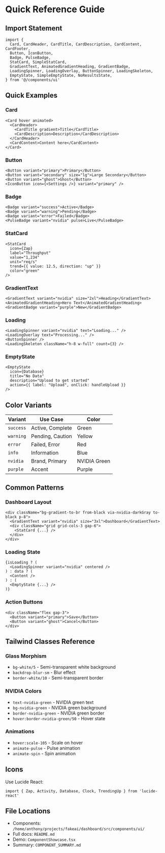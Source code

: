 # Quick Reference Guide

## Import Statement
```tsx
import {
  Card, CardHeader, CardTitle, CardDescription, CardContent, CardFooter,
  Button, IconButton,
  Badge, PulseBadge,
  StatCard, SimpleStatCard,
  GradientText, AnimatedGradientHeading, GradientBadge,
  LoadingSpinner, LoadingOverlay, ButtonSpinner, LoadingSkeleton,
  EmptyState, SimpleEmptyState, NoResultsState,
} from '@/components/ui'
```

## Quick Examples

### Card
```tsx
<Card hover animated>
  <CardHeader>
    <CardTitle gradient>Title</CardTitle>
    <CardDescription>Description</CardDescription>
  </CardHeader>
  <CardContent>Content here</CardContent>
</Card>
```

### Button
```tsx
<Button variant="primary">Primary</Button>
<Button variant="secondary" size="lg">Large Secondary</Button>
<Button variant="ghost">Ghost</Button>
<IconButton icon={<Settings />} variant="primary" />
```

### Badge
```tsx
<Badge variant="success">Active</Badge>
<Badge variant="warning">Pending</Badge>
<Badge variant="error">Failed</Badge>
<PulseBadge variant="nvidia" pulse>Live</PulseBadge>
```

### StatCard
```tsx
<StatCard
  icon={Zap}
  label="Throughput"
  value="1,234"
  unit="req/s"
  trend={{ value: 12.5, direction: "up" }}
  color="green"
/>
```

### GradientText
```tsx
<GradientText variant="nvidia" size="2xl">Heading</GradientText>
<AnimatedGradientHeading>Hero Text</AnimatedGradientHeading>
<GradientBadge variant="purple">New</GradientBadge>
```

### Loading
```tsx
<LoadingSpinner variant="nvidia" text="Loading..." />
<LoadingOverlay text="Processing..." />
<ButtonSpinner />
<LoadingSkeleton className="h-8 w-full" count={3} />
```

### EmptyState
```tsx
<EmptyState
  icon={Database}
  title="No Data"
  description="Upload to get started"
  action={{ label: "Upload", onClick: handleUpload }}
/>
```

## Color Variants

| Variant | Use Case | Color |
|---------|----------|-------|
| `success` | Active, Complete | Green |
| `warning` | Pending, Caution | Yellow |
| `error` | Failed, Error | Red |
| `info` | Information | Blue |
| `nvidia` | Brand, Primary | NVIDIA Green |
| `purple` | Accent | Purple |

## Common Patterns

### Dashboard Layout
```tsx
<div className="bg-gradient-to-br from-black via-nvidia-darkGray to-black p-8">
  <GradientText variant="nvidia" size="3xl">Dashboard</GradientText>
  <div className="grid grid-cols-3 gap-6">
    <StatCard {...} />
  </div>
</div>
```

### Loading State
```tsx
{isLoading ? (
  <LoadingSpinner variant="nvidia" centered />
) : data ? (
  <Content />
) : (
  <EmptyState {...} />
)}
```

### Action Buttons
```tsx
<div className="flex gap-3">
  <Button variant="primary">Save</Button>
  <Button variant="ghost">Cancel</Button>
</div>
```

## Tailwind Classes Reference

### Glass Morphism
- `bg-white/5` - Semi-transparent white background
- `backdrop-blur-sm` - Blur effect
- `border-white/10` - Semi-transparent border

### NVIDIA Colors
- `text-nvidia-green` - NVIDIA green text
- `bg-nvidia-green` - NVIDIA green background
- `border-nvidia-green` - NVIDIA green border
- `hover:border-nvidia-green/50` - Hover state

### Animations
- `hover:scale-105` - Scale on hover
- `animate-pulse` - Pulse animation
- `animate-spin` - Spin animation

## Icons
Use Lucide React:
```tsx
import { Zap, Activity, Database, Clock, TrendingUp } from 'lucide-react'
```

## File Locations
- Components: `/home/anthony/projects/fakeai/dashboard/src/components/ui/`
- Full docs: `README.md`
- Demo: `ComponentShowcase.tsx`
- Summary: `COMPONENT_SUMMARY.md`
